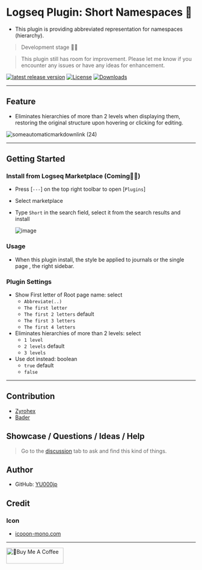 # Logseq Plugin: Short Namespaces 🍰

- This plugin is providing abbreviated representation for namespaces (hierarchy).

> Development stage 👷🚧

> This plugin still has room for improvement. Please let me know if you encounter any issues or have any ideas for enhancement.

[![latest release version](https://img.shields.io/github/v/release/YU000jp/logseq-plugin-short-namespaces)](https://github.com/YU000jp/logseq-plugin-short-namespaces/releases)
[![License](https://img.shields.io/github/license/YU000jp/logseq-plugin-short-namespaces?color=blue)](https://github.com/YU000jp/logseq-plugin-short-namespaces/LICENSE)
[![Downloads](https://img.shields.io/github/downloads/YU000jp/logseq-plugin-short-namespaces/total.svg)](https://github.com/YU000jp/logseq-plugin-short-namespaces/releases)
 <!-- Published 2023/06/10 -->

---

## Feature

- Eliminates hierarchies of more than 2 levels when displaying them, restoring the original structure upon hovering or clicking for editing.

![someautomaticmarkdownlink (24)](https://github.com/YU000jp/logseq-plugin-short-namespaces/assets/111847207/f2a7aae1-fc7f-4857-9f7a-af1cdd0b2191)


---

## Getting Started

### Install from Logseq Marketplace (Coming👷🚧)

- Press [`---`] on the top right toolbar to open [`Plugins`]
- Select marketplace
- Type `Short` in the search field, select it from the search results and install

   ![image](https://github.com/YU000jp/logseq-plugin-short-namespaces/assets/111847207/8991dd7e-f3a7-4a44-ba55-c57344f69015)

### Usage

- When this plugin install, the style be applied to journals or the single page , the right sidebar.

### Plugin Settings

- Show First letter of Root page name: select
   - `Abbreviate(..)`
   - `The first letter`
   - `The first 2 letters` default
   - `The first 3 letters`
   - `The first 4 letters`
- Eliminates hierarchies of more than 2 levels: select
   - `1 level`
   - `2 levels` default
   - `3 levels`
- Use dot instead: boolean
   - `true` default
   - `false`

---

## Contribution

- [Zyrohex](https://gist.github.com/Zyrohex/9782b737f8f7f7bca7b6cc7e7868d793)
- [Bader](https://discord.com/channels/725182569297215569/896368413243494430/1116515366508711996)

## Showcase / Questions / Ideas / Help

> Go to the [discussion](https://github.com/YU000jp/logseq-plugin-short-namespaces/discussions) tab to ask and find this kind of things.

## Author

- GitHub: [YU000jp](https://github.com/YU000jp)

## Credit

### Icon

- [icooon-mono.com](https://icooon-mono.com/12668-%e3%82%b1%e3%83%bc%e3%82%ad%e3%81%ae%e3%82%a2%e3%82%a4%e3%82%b3%e3%83%b33/)

---

<a href="https://www.buymeacoffee.com/yu000japan" target="_blank"><img src="https://cdn.buymeacoffee.com/buttons/v2/default-violet.png" alt="🍌Buy Me A Coffee" style="height: 42px;width: 152px" ></a>
